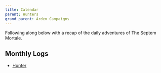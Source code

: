 ```yaml
---
title: Calendar
parent: Hunters
grand_parent: Arden Campaigns
---
```


Following along below with a recap of the daily adventures of The Septem Mortale.

## Monthly Logs
* [Hunter](https://stormchaserroleplaying.com/Arden/Campaigns/Hunters/Calendar/Hunter)
